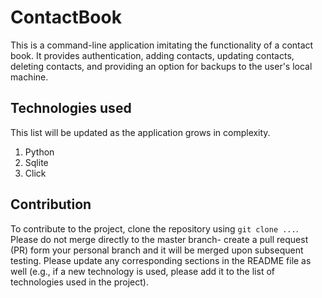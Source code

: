 # ContactBook
This is a command-line application imitating the functionality of a contact book. It provides authentication, adding contacts, updating contacts, deleting contacts, and providing an option for backups to the user's local machine.

## Technologies used
This list will be updated as the application grows in complexity. 
1. Python
2. Sqlite
3. Click

## Contribution
To contribute to the project, clone the repository using `git clone ...`. Please do not merge directly to the master branch- create a pull request (PR) form your personal branch and it will be merged upon subsequent testing. Please update any corresponding sections in the README file as well (e.g., if a new technology is used, please add it to the list of technologies used in the project). 
